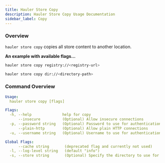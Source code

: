 ```yaml
---
title: Hauler Store Copy
description: Hauler Store Copy Usage Documentation
sidebar_label: Copy
---
```


### Overview

`hauler store copy` copies all store content to another location.

**An example with available flags...**

```bash
hauler store copy registry://<registry-url>

hauler store copy dir://<directory-path>
```

### Command Overview

```yaml
Usage:
  hauler store copy [flags]

Flags:
  -h, --help              help for copy
      --insecure          (Optional) Allow insecure connections
  -p, --password string   (Optional) Password to use for authentication
      --plain-http        (Optional) Allow plain HTTP connections
  -u, --username string   (Optional) Username to use for authentication

Global Flags:
      --cache string       (deprecated flag and currently not used)
  -l, --log-level string   (default "info")
  -s, --store string       (Optional) Specify the directory to use for the content store (default "store")
```
